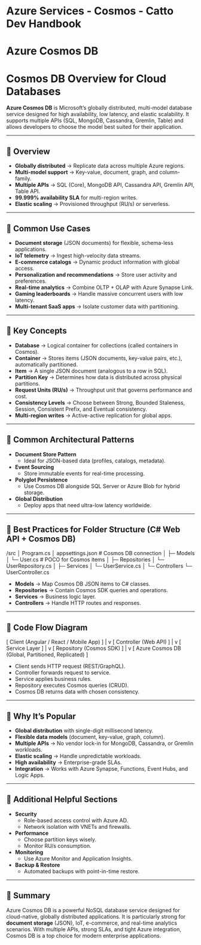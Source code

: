 # Azure Services - Cosmos - Catto Dev Handbook
# Azure Cosmos DB

# Cosmos DB Overview for Cloud Databases

**Azure Cosmos DB** is Microsoft’s globally distributed, multi-model database service designed for high availability, low latency, and elastic scalability. It supports multiple APIs (SQL, MongoDB, Cassandra, Gremlin, Table) and allows developers to choose the model best suited for their application.

---

## 🔹 Overview

* **Globally distributed** → Replicate data across multiple Azure regions.
* **Multi-model support** → Key-value, document, graph, and column-family.
* **Multiple APIs** → SQL (Core), MongoDB API, Cassandra API, Gremlin API, Table API.
* **99.999% availability SLA** for multi-region writes.
* **Elastic scaling** → Provisioned throughput (RU/s) or serverless.

---

## 🔹 Common Use Cases

* **Document storage** (JSON documents) for flexible, schema-less applications.
* **IoT telemetry** → Ingest high-velocity data streams.
* **E-commerce catalogs** → Dynamic product information with global access.
* **Personalization and recommendations** → Store user activity and preferences.
* **Real-time analytics** → Combine OLTP + OLAP with Azure Synapse Link.
* **Gaming leaderboards** → Handle massive concurrent users with low latency.
* **Multi-tenant SaaS apps** → Isolate customer data with partitioning.

---

## 🔹 Key Concepts

* **Database** → Logical container for collections (called containers in Cosmos).
* **Container** → Stores items (JSON documents, key-value pairs, etc.), automatically partitioned.
* **Item** → A single JSON document (analogous to a row in SQL).
* **Partition Key** → Determines how data is distributed across physical partitions.
* **Request Units (RU/s)** → Throughput unit that governs performance and cost.
* **Consistency Levels** → Choose between Strong, Bounded Staleness, Session, Consistent Prefix, and Eventual consistency.
* **Multi-region writes** → Active-active replication for global apps.

---

## 🔹 Common Architectural Patterns

* **Document Store Pattern**
  * Ideal for JSON-based data (profiles, catalogs, metadata).
* **Event Sourcing**
  * Store immutable events for real-time processing.
* **Polyglot Persistence**
  * Use Cosmos DB alongside SQL Server or Azure Blob for hybrid storage.
* **Global Distribution**
  * Deploy apps that need ultra-low latency worldwide.

---

## 🔹 Best Practices for Folder Structure (C# Web API + Cosmos DB)

/src
│ Program.cs
│ appsettings.json # Cosmos DB connection
│
├─ Models
│ └─ User.cs # POCO for Cosmos items
│
├─ Repositories
│ └─ UserRepository.cs
│
├─ Services
│ └─ UserService.cs
│
└─ Controllers
└─ UserController.cs


* **Models** → Map Cosmos DB JSON items to C# classes.
* **Repositories** → Contain Cosmos SDK queries and operations.
* **Services** → Business logic layer.
* **Controllers** → Handle HTTP routes and responses.

---

## 🔹 Code Flow Diagram

[ Client (Angular / React / Mobile App) ]
|
v
[ Controller (Web API) ]
|
v
[ Service Layer ]
|
v
[ Repository (Cosmos SDK) ]
|
v
[ Azure Cosmos DB (Global, Partitioned, Replicated) ]


* Client sends HTTP request (REST/GraphQL).
* Controller forwards request to service.
* Service applies business rules.
* Repository executes Cosmos queries (CRUD).
* Cosmos DB returns data with chosen consistency.

---

## 🔹 Why It’s Popular

* **Global distribution** with single-digit millisecond latency.
* **Flexible data models** (document, key-value, graph, column).
* **Multiple APIs** → No vendor lock-in for MongoDB, Cassandra, or Gremlin workloads.
* **Elastic scaling** → Handle unpredictable workloads.
* **High availability** → Enterprise-grade SLAs.
* **Integration** → Works with Azure Synapse, Functions, Event Hubs, and Logic Apps.

---

## 🔹 Additional Helpful Sections

* **Security**
  * Role-based access control with Azure AD.
  * Network isolation with VNETs and firewalls.
* **Performance**
  * Choose partition keys wisely.
  * Monitor RU/s consumption.
* **Monitoring**
  * Use Azure Monitor and Application Insights.
* **Backup & Restore**
  * Automated backups with point-in-time restore.

---

## 🔹 Summary

Azure Cosmos DB is a powerful NoSQL database service designed for cloud-native, globally distributed applications. It is particularly strong for **document storage** (JSON), IoT, e-commerce, and real-time analytics scenarios. With multiple APIs, strong SLAs, and tight Azure integration, Cosmos DB is a top choice for modern enterprise applications.
